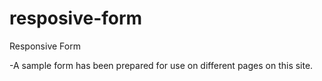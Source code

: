 # resposive-form
Responsive Form <br>

-A sample form has been prepared for use on different pages on this site.<br>
